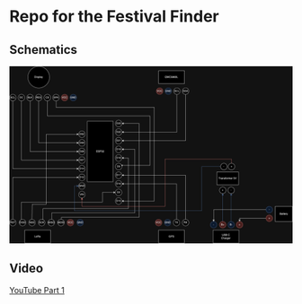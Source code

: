 # Repo for the Festival Finder

## Schematics

![Wiring Diagram](img/wiring_diagram.png)

## Video

[YouTube Part 1](https://youtu.be/i7K-_zALYdg)